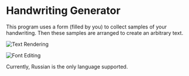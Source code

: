 # Handwriting Generator

This program uses a form (filled by you) to collect samples of your handwriting. 
Then these samples are arranged to create an arbitrary text.

![Text Rendering](https://i.imgur.com/vTybfS3.png)

![Font Editing](https://i.imgur.com/kgl1Jzn.png)

Currently, Russian is the only language supported.